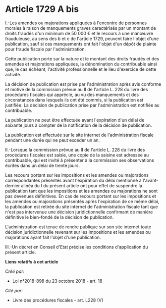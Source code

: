 # Article 1729 A bis

I.-Les amendes ou majorations appliquées à l'encontre de personnes morales à raison de manquements graves caractérisés par un
montant de droits fraudés d'un minimum de 50 000 € et le recours à une manœuvre frauduleuse, au sens des b et c de l'article
1729, peuvent faire l'objet d'une publication, sauf si ces manquements ont fait l'objet d'un dépôt de plainte pour fraude
fiscale par l'administration.

Cette publication porte sur la nature et le montant des droits fraudés et des amendes et majorations appliquées, la
dénomination du contribuable ainsi que, le cas échéant, l'activité professionnelle et le lieu d'exercice de cette activité.

La décision de publication est prise par l'administration après avis conforme et motivé de la commission prévue au II de
l'article L. 228 du livre des procédures fiscales qui apprécie, au vu des manquements et des circonstances dans lesquels ils
ont été commis, si la publication est justifiée. La décision de publication prise par l'administration est notifiée au
contribuable.

La publication ne peut être effectuée avant l'expiration d'un délai de soixante jours à compter de la notification de la
décision de publication.

La publication est effectuée sur le site internet de l'administration fiscale pendant une durée qui ne peut excéder un an.

II.-Lorsque la commission prévue au II de l'article L. 228 du livre des procédures fiscales est saisie, une copie de la
saisine est adressée au contribuable, qui est invité à présenter à la commission ses observations écrites dans un délai de
trente jours.

Les recours portant sur les impositions et les amendes ou majorations correspondantes présentés avant l'expiration du délai
mentionné à l'avant-dernier alinéa du I du présent article ont pour effet de suspendre la publication tant que les
impositions et les amendes ou majorations ne sont pas devenues définitives. En cas de recours portant sur les impositions et
les amendes ou majorations présentés après l'expiration de ce même délai, la publication est retirée du site internet de
l'administration fiscale tant que n'est pas intervenue une décision juridictionnelle confirmant de manière définitive le
bien-fondé de la décision de publication.

L'administration est tenue de rendre publique sur son site internet toute décision juridictionnelle revenant sur les
impositions et les amendes ou majorations ayant fait l'objet d'une publication.

III.-Un décret en Conseil d'Etat précise les conditions d'application du présent article.

**Liens relatifs à cet article**

_Créé par_:

  - Loi n°2018-898 du 23 octobre 2018 - art. 18

_Cité par_:

  - Livre des procédures fiscales - art. L228 (V)
